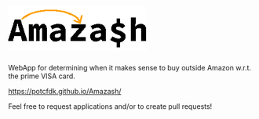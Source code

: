 ![Amazash](https://raw.githubusercontent.com/PotcFdk/Amazash/master/src/images/amazash.gif)
=====

WebApp for determining when it makes sense to buy outside Amazon w.r.t. the prime VISA card.

https://potcfdk.github.io/Amazash/

Feel free to request applications and/or to create pull requests!
